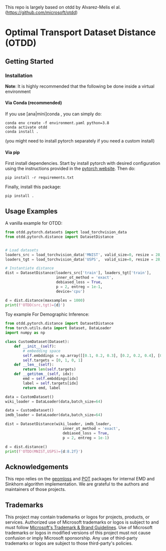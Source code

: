 This repo is largely based on otdd by Alvarez-Melis el al. (https://github.com/microsoft/otdd)

# Optimal Transport Dataset Distance (OTDD)

## Getting Started

### Installation

**Note**: It is highly recommended that the following be done inside a virtual environment


#### Via Conda (recommended)

If you use [ana|mini]conda , you can simply do:

```
conda env create -f environment.yaml python=3.8
conda activate otdd
conda install .
```

(you might need to install pytorch separately if you need a custom install)

#### Via pip

First install dependencies. Start by install pytorch with desired configuration using the instructions provided in the [pytorch website](https://pytorch.org/get-started/locally/). Then do:
```
pip install -r requirements.txt
```
Finally, install this package:
```
pip install .
```

## Usage Examples

A vanilla example for OTDD:

```python
from otdd.pytorch.datasets import load_torchvision_data
from otdd.pytorch.distance import DatasetDistance


# Load datasets
loaders_src = load_torchvision_data('MNIST', valid_size=0, resize = 28, maxsize=2000)[0]
loaders_tgt = load_torchvision_data('USPS',  valid_size=0, resize = 28, maxsize=2000)[0]

# Instantiate distance
dist = DatasetDistance(loaders_src['train'], loaders_tgt['train'],
                       inner_ot_method = 'exact',
                       debiased_loss = True,
                       p = 2, entreg = 1e-1,
                       device='cpu')

d = dist.distance(maxsamples = 1000)
print(f'OTDD(src,tgt)={d}')

```

Toy example For Demographic Inference:

```python
from otdd.pytorch.distance import DatasetDistance
from torch.utils.data import Dataset, DataLoader
import numpy as np

class CustomDataset(Dataset):
    def __init__(self):
        # embedding space
        self.embddings = np.array([[0.1, 0.2, 0.3], [0.2, 0.2, 0.4], [0.1, 0.1, 0.1], [0.2, 0.2, 0.5]])
        self.targets = [0, 1, 0, 1]
    def __len__(self):
        return len(self.targets)
    def __getitem__(self, idx):
        emd = self.embddings[idx]
        label = self.targets[idx]
        return emd, label

data = CustomDataset()
wiki_loader = DataLoader(data,batch_size=64)

data = CustomDataset()
imdb_loader = DataLoader(data,batch_size=64)

dist = DatasetDistance(wiki_loader, imdb_loader,
                          inner_ot_method = 'exact',
                          debiased_loss = True,
                          p = 2, entreg = 1e-1)

d = dist.distance()
print(f'OTDD(MNIST,USPS)={d:8.2f}')
```


## Acknowledgements

This repo relies on the [geomloss](https://www.kernel-operations.io/geomloss/) and [POT](https://pythonot.github.io/) packages for internal EMD and Sinkhorn algorithm implementation. We are grateful to the authors and maintainers of those projects.

## Trademarks

This project may contain trademarks or logos for projects, products, or services. Authorized use of Microsoft
trademarks or logos is subject to and must follow
[Microsoft's Trademark & Brand Guidelines](https://www.microsoft.com/en-us/legal/intellectualproperty/trademarks/usage/general).
Use of Microsoft trademarks or logos in modified versions of this project must not cause confusion or imply Microsoft sponsorship.
Any use of third-party trademarks or logos are subject to those third-party's policies.
